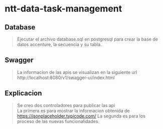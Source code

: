 # ntt-data-task-management

## Database

> Ejecutar el archivo database.sql en postgresql para crear la base de datos  accenture, la secuencia y su tabla.

## Swagger

>La informacion de las apis se visualizan en la siguiente url http://localhost:8080/v1/swagger-ui/index.html

## Explicacion

>Se creo dos controladores para publicar las api   
>La primera es para mostrar la informacion obtenida de https://jsonplaceholder.typicode.com/
>La segunda es para los proceso de las nuevas funcionalidades.

